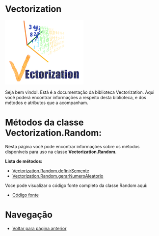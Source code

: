 # Vectorization
![Logo do projeto](https://github.com/WilliamJardim/Vectorization/blob/main/imagens/logo256x256.png)

Seja bem vindo!. Está é a documentação da biblioteca Vectorization.
Aqui você poderá encontrar informações a respeito desta biblioteca, e dos métodos e atributos que a acompanham.

# Métodos da classe Vectorization.Random:
Nesta página você pode encontrar informações sobre os métodos disponíveis para uso na classe **Vectorization.Random**.

**Lista de métodos:**
 - [Vectorization.Random.definirSemente](DefinirSemente/page.md)
 - [Vectorization.Random.gerarNumeroAleatorio](GerarNumeroAleatorio/page.md)

Voce pode visualizar o código fonte completo da classe Random aqui:
* [Código fonte](https://github.com/WilliamJardim/Vectorization/blob/main/src/Random.js)

# Navegação
* [Voltar para página anterior](../page.md)
